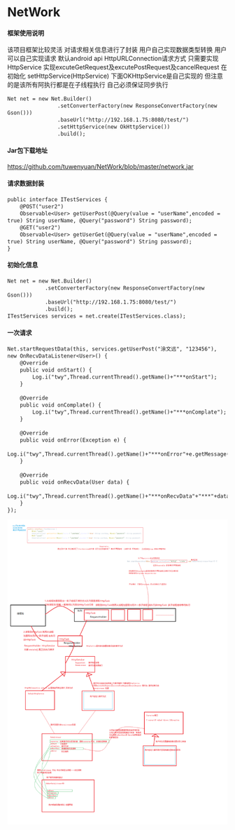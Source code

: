 # NetWork



#### 框架使用说明
该项目框架比较灵活 
对请求相关信息进行了封装 
用户自己实现数据类型转换 
用户可以自己实现请求 默认android api HttpURLConnection请求方式
只需要实现HttpService 实现excuteGetRequest及excutePostRequest及cancelRequest 在初始化 setHttpService(HttpService) 下面OKHttpService是自己实现的 但注意的是该所有阿执行都是在子线程执行 自己必须保证同步执行

    Net net = new Net.Builder()
                    .setConverterFactory(new ResponseConvertFactory(new Gson()))
                    .baseUrl("http://192.168.1.75:8080/test/")
                    .setHttpService(new OkHttpService())
                    .build();
                    
#### Jar包下载地址                    
https://github.com/tuwenyuan/NetWork/blob/master/network.jar

                    
#### 请求数据封装

    public interface ITestServices {
        @POST("user2")
        Observable<User> getUserPost(@Query(value = "userName",encoded = true) String userName, @Query("password") String password);
        @GET("user2")
        Observable<User> getUserGet(@Query(value = "userName",encoded = true) String userName, @Query("password") String password);
    }

#### 初始化信息

    Net net = new Net.Builder()
                .setConverterFactory(new ResponseConvertFactory(new Gson()))
                .baseUrl("http://192.168.1.75:8080/test/")
                .build();
    ITestServices services = net.create(ITestServices.class);
   
#### 一次请求 

    Net.startRequestData(this, services.getUserPost("涂文远", "123456"), new OnRecvDataListener<User>() {
        @Override
        public void onStart() {
            Log.i("twy",Thread.currentThread().getName()+"***onStart");
        }

        @Override
        public void onComplate() {
            Log.i("twy",Thread.currentThread().getName()+"***onComplate");
        }

        @Override
        public void onError(Exception e) {
            Log.i("twy",Thread.currentThread().getName()+"***onError"+e.getMessage());
        }

        @Override
        public void onRecvData(User data) {
            Log.i("twy",Thread.currentThread().getName()+"***onRecvData"+"***"+data.userName+"::::"+data.password+"");
        }
    }); 

![pinned_selection_listview](https://github.com/tuwenyuan/NetWork/blob/master/app/src/main/res/mipmap-xxxhdpi/net.png)
